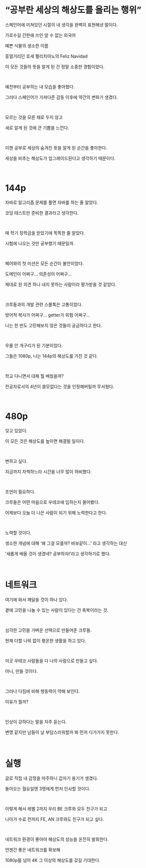 # “공부란 세상의 해상도를 올리는 행위”

스페인어에 미쳐있던 시절의 내 생각을 완벽히 표현해낸 말이다.

가로수길 간판에 쓰인 알 수 없는 외국어

예쁜 식물의 생소한 이름

흥얼거리던 호세 펠리치아노의 Feliz Navidad

이 모든 것들의 뜻을 알게 된 건 정말 소중한 경험이었다.

<br>

예전부터 공부하는 내 모습을 좋아했다.

그러다 스페인어가 가져다준 감동 이후에 약간의 변화가 생겼다.

<br>

모르는 것을 모른 채로 두지 않고

새로 알게 된 것에 큰 기쁨을 느낀다.

<br>

이젠 공부로 세상의 숨겨진 뜻을 알게 된 순간을 좋아한다.

세상을 비추는 해상도가 업그레이드된다고 생각하기 때문이다.

<br>

# 144p


자바로 알고리즘 문제를 풀면 자바를 하는 줄 알았다.

코딩 테스트만 준비한 결과라고 생각한다.

<br>

매 학기 장학금을 받았기에 똑똑한 줄 알았다.

시험에 나오는 것만 공부했기 때문일까.

<br>

페어와의 첫 미션은 모든 순간이 불안이었다.

도메인이 어쩌구… 의존성이 어쩌구…

제대로 된 의견 하나 내지 못하는 사람이라 평가받을 것 같았다.

<br>

크루들과의 개발 관련 스몰톡은 고통이었다.

방어적 복사가 어쩌구… getter가 위험 어쩌구…

나는 한 번도 고민해보지 않은 것들이 궁금하다고 한다.

<br>

우물 안 개구리가 된 기분이었다.

그들은 1080p, 나는 144p의 해상도를 가진 것 같다.

<br>

학교 다니면서 대체 뭘 배웠을까?

전공자로서의 4년이 쓸모없다는 것을 인정해버릴까 무서웠다.

<br>

# 480p


잊고 있었다.

이 모든 것은 해상도를 높이면 해결될 일이다.

<br>

변하고 싶다.

지금까지 자책하느라 시간을 너무 많이 허비했다.

<br>

조언이 필요하다.

크루들은 어떤 마음으로 우테코에 임하는지 물어봤다.

어제보다 오늘 더 나은 사람이 되기 위해 노력한다고 한다.

<br>

노력할 것이다.

생소한 개념에 대해 ‘왜 그걸 모를까? 바보같이…’ 라고 생각하는 대신

‘새롭게 배울 것이 생겼네? 공부하자!’라고 생각하기로 했다.

<br>

# 네트워크

여기에 와서 깨달을 것이 하나 있다.

곁에 고민을 나눌 수 있는 사람이 있다는 건 축복이라는 것.

<br>

심각한 고민을 가벼운 선택으로 만들어준 크루들.

현재 더할 나위 없이 평온한 생활을 하고 있다.

<br>

이곳 우테코 사람들을 다 나의 사람으로 만들고 싶다.

아니, 만들 것이다.

<br>

그러나 다짐에 비해 행동력이 약해 보인다.

이유가 뭘까?

<br>

인상이 강하다는 말을 자주 듣는다.

변명 같지만 남들이 날 부담스러워할까 봐 먼저 다가가지 못한다.

<br>

# 실행

글로 직접 내 감정을 마주하니 갑자기 용기가 생겼다.

돌아오는 월요일엔 3명에게 먼저 인사할 것이다.

<br>

이렇게 해서 레벨 2까지 우리 BE 크루와 모두 친구가 되고 

나아가 수료 전까지 FE, AN 크루와도 친구가 되고 싶다.

<br>

네트워크 환경이 좋아야 해상도의 성능을 온전히 발휘한다.

언젠간 좋은 네트워크를 확보해

1080p를 넘어 4K 그 이상의 해상도를 갖길 기대한다.
